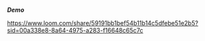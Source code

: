***Demo***

https://www.loom.com/share/59191bb1bef54b11b14c5dfebe51e2b5?sid=00a338e8-8a64-4975-a283-f16648c65c7c
